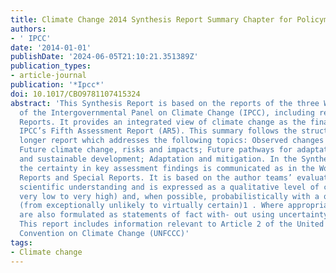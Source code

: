 ```yaml
---
title: Climate Change 2014 Synthesis Report Summary Chapter for Policymakers
authors:
- ' IPCC'
date: '2014-01-01'
publishDate: '2024-06-05T21:10:21.351389Z'
publication_types:
- article-journal
publication: '*Ipcc*'
doi: 10.1017/CBO9781107415324
abstract: 'This Synthesis Report is based on the reports of the three Working Groups
  of the Intergovernmental Panel on Climate Change (IPCC), including relevant Special
  Reports. It provides an integrated view of climate change as the final part of the
  IPCC’s Fifth Assessment Report (AR5). This summary follows the structure of the
  longer report which addresses the following topics: Observed changes and their causes;
  Future climate change, risks and impacts; Future pathways for adaptation, mitigation
  and sustainable development; Adaptation and mitigation. In the Synthesis Report,
  the certainty in key assessment findings is communicated as in the Working Group
  Reports and Special Reports. It is based on the author teams’ evaluations of underlying
  scientific understanding and is expressed as a qualitative level of confidence (from
  very low to very high) and, when possible, probabilistically with a quantified likelihood
  (from exceptionally unlikely to virtually certain)1 . Where appropriate, findings
  are also formulated as statements of fact with- out using uncertainty qualifiers.
  This report includes information relevant to Article 2 of the United Nations Framework
  Convention on Climate Change (UNFCCC)'
tags:
- Climate change
---
```

